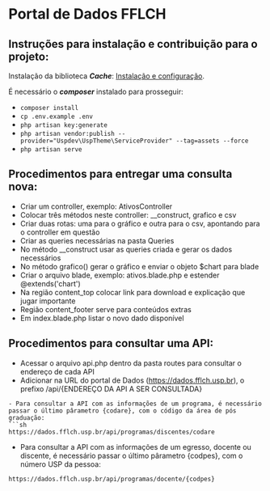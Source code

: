 # Portal de Dados FFLCH


## Instruções para instalação e contribuição para o projeto:

Instalação da biblioteca ***Cache***: [Instalação e configuração](https://github.com/uspdev/cache).

É necessário o ***composer*** instalado para prosseguir:

- `composer install`
- `cp .env.example .env`
- `php artisan key:generate`
- `php artisan vendor:publish --provider="Uspdev\UspTheme\ServiceProvider" --tag=assets --force`
- `php artisan serve`


## Procedimentos para entregar uma consulta nova:

 - Criar um controller, exemplo: AtivosController
 - Colocar três métodos neste controller: __construct, grafico e csv
 - Criar duas rotas: uma para o gráfico e outra para o csv, apontando para o controller em questão
 - Criar as queries necessárias na pasta Queries
 - No método __construct usar as queries criada e gerar os dados necessários
 - No método grafico() gerar o gráfico e enviar o objeto $chart para blade
 - Criar o arquivo blade, exemplo: ativos.blade.php e estender @extends('chart')
 - Na região content_top colocar link para download e explicação que jugar importante
 - Região content_footer serve para conteúdos extras
 - Em index.blade.php listar o novo dado disponível

## Procedimentos para consultar uma API:

- Acessar o arquivo api.php dentro da pasta routes para consultar o endereço de cada API
- Adicionar na URL do portal de Dados (https://dados.fflch.usp.br), o prefixo /api/{ENDEREÇO DA API A SER CONSULTADA}
```
- Para consultar a API com as informações de um programa, é necessário passar o último pârametro {codare}, com o código da área de pós graduação:
```sh
https://dados.fflch.usp.br/api/programas/discentes/codare
```
- Para consultar a API com as informações de um egresso, docente ou discente, é necessário passar o último pârametro {codpes}, com o número USP da pessoa:
```sh
https://dados.fflch.usp.br/api/programas/docente/{codpes}
```